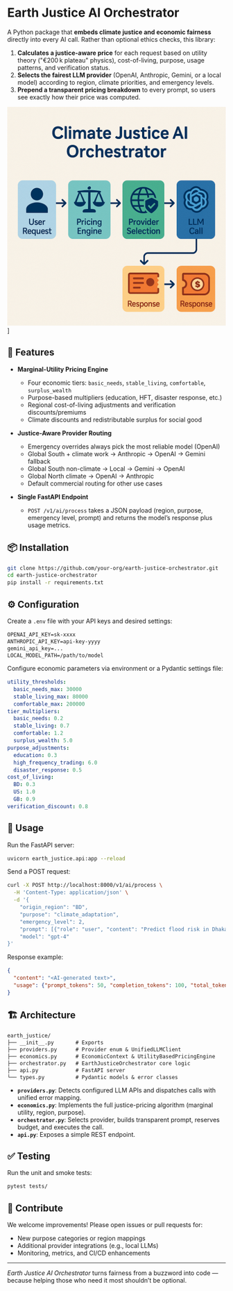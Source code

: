 # Earth Justice AI Orchestrator

A Python package that **embeds climate justice and economic fairness** directly into every AI call. Rather than optional ethics checks, this library:

1. **Calculates a justice-aware price** for each request based on utility theory ("€200 k plateau" physics), cost-of-living, purpose, usage patterns, and verification status.
2. **Selects the fairest LLM provider** (OpenAI, Anthropic, Gemini, or a local model) according to region, climate priorities, and emergency levels.
3. **Prepend a transparent pricing breakdown** to every prompt, so users see exactly how their price was computed.

![Effect Estimation Framework UI](https://github.com/xbard-C42/climate-justice-ai/blob/main/climate-justice-ai.jpeg)]

## 🚀 Features

* **Marginal-Utility Pricing Engine**

  * Four economic tiers: `basic_needs`, `stable_living`, `comfortable`, `surplus_wealth`
  * Purpose-based multipliers (education, HFT, disaster response, etc.)
  * Regional cost-of-living adjustments and verification discounts/premiums
  * Climate discounts and redistributable surplus for social good

* **Justice-Aware Provider Routing**

  * Emergency overrides always pick the most reliable model (OpenAI)
  * Global South + climate work → Anthropic → OpenAI → Gemini fallback
  * Global South non-climate → Local → Gemini → OpenAI
  * Global North climate → OpenAI → Anthropic
  * Default commercial routing for other use cases

* **Single FastAPI Endpoint**

  * `POST /v1/ai/process` takes a JSON payload (region, purpose, emergency level, prompt) and returns the model’s response plus usage metrics.

## 📦 Installation

```bash
git clone https://github.com/your-org/earth-justice-orchestrator.git
cd earth-justice-orchestrator
pip install -r requirements.txt
```

## ⚙️ Configuration

Create a `.env` file with your API keys and desired settings:

```dotenv
OPENAI_API_KEY=sk-xxxx
ANTHROPIC_API_KEY=api-key-yyyy
gemini_api_key=...
LOCAL_MODEL_PATH=/path/to/model
```

Configure economic parameters via environment or a Pydantic settings file:

```yaml
utility_thresholds:
  basic_needs_max: 30000
  stable_living_max: 80000
  comfortable_max: 200000
tier_multipliers:
  basic_needs: 0.2
  stable_living: 0.7
  comfortable: 1.2
  surplus_wealth: 5.0
purpose_adjustments:
  education: 0.3
  high_frequency_trading: 6.0
  disaster_response: 0.5
cost_of_living:
  BD: 0.3
  US: 1.0
  GB: 0.9
verification_discount: 0.8
```

## 🚀 Usage

Run the FastAPI server:

```bash
uvicorn earth_justice.api:app --reload
```

Send a POST request:

```bash
curl -X POST http://localhost:8000/v1/ai/process \
  -H 'Content-Type: application/json' \
  -d '{
    "origin_region": "BD",
    "purpose": "climate_adaptation",
    "emergency_level": 2,
    "prompt": [{"role": "user", "content": "Predict flood risk in Dhaka tomorrow."}],
    "model": "gpt-4"
}'
```

Response example:

```json
{
  "content": "<AI-generated text>",
  "usage": {"prompt_tokens": 50, "completion_tokens": 100, "total_tokens": 150}
}
```

## 🏗️ Architecture

```
earth_justice/
├── __init__.py       # Exports
├── providers.py      # Provider enum & UnifiedLLMClient
├── economics.py      # EconomicContext & UtilityBasedPricingEngine
├── orchestrator.py   # EarthJusticeOrchestrator core logic
├── api.py            # FastAPI server
└── types.py          # Pydantic models & error classes
```

* **`providers.py`**: Detects configured LLM APIs and dispatches calls with unified error mapping.
* **`economics.py`**: Implements the full justice-pricing algorithm (marginal utility, region, purpose).
* **`orchestrator.py`**: Selects provider, builds transparent prompt, reserves budget, and executes the call.
* **`api.py`**: Exposes a simple REST endpoint.

## ✅ Testing

Run the unit and smoke tests:

```bash
pytest tests/
```

## 🤝 Contribute

We welcome improvements! Please open issues or pull requests for:

* New purpose categories or region mappings
* Additional provider integrations (e.g., local LLMs)
* Monitoring, metrics, and CI/CD enhancements

---

*Earth Justice AI Orchestrator* turns fairness from a buzzword into code — because helping those who need it most shouldn’t be optional.


